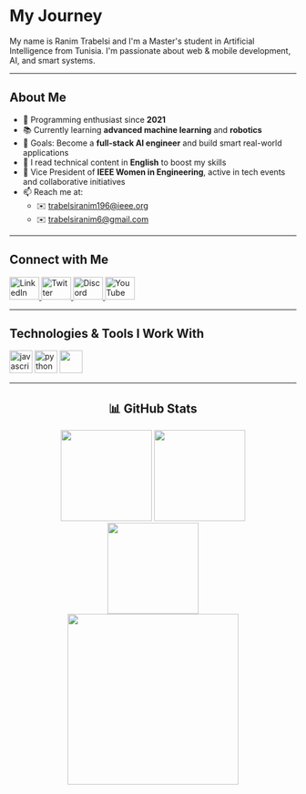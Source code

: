 <h1 align="left">My Journey</h1>

<p align="left">
  My name is Ranim Trabelsi and I'm a Master's student in Artificial Intelligence from Tunisia. I'm passionate about web & mobile development, AI, and smart systems.
</p>

---

<h2 align="left">About Me</h2>

- 📅 Programming enthusiast since **2021**  
- 📚 Currently learning **advanced machine learning** and **robotics**  
- 🎯 Goals: Become a **full-stack AI engineer** and build smart real-world applications  
- 📖 I read technical content in **English** to boost my skills  
- 🤝 Vice President of **IEEE Women in Engineering**, active in tech events and collaborative initiatives  
- 📫 Reach me at:  
  - ✉️ trabelsiranim196@ieee.org  
  - ✉️ trabelsiranim6@gmail.com

---

<h2 align="left">Connect with Me</h2>

<p align="left">
  <a href="https://www.linkedin.com/in/ton-lien-linkedin" target="_blank">
    <img src="https://raw.githubusercontent.com/maurodesouza/profile-readme-generator/master/src/assets/icons/social/linkedin/default.svg" width="52" height="40" alt="LinkedIn" />
  </a>
  <a href="https://twitter.com/ton-lien-twitter" target="_blank">
    <img src="https://raw.githubusercontent.com/maurodesouza/profile-readme-generator/master/src/assets/icons/social/twitter/default.svg" width="52" height="40" alt="Twitter" />
  </a>
  <a href="https://discordapp.com/users/ton-id-discord" target="_blank">
    <img src="https://raw.githubusercontent.com/maurodesouza/profile-readme-generator/master/src/assets/icons/social/discord/default.svg" width="52" height="40" alt="Discord" />
  </a>
  <a href="https://www.youtube.com/@ton-chaine" target="_blank">
    <img src="https://raw.githubusercontent.com/maurodesouza/profile-readme-generator/master/src/assets/icons/social/youtube/default.svg" width="52" height="40" alt="YouTube" />
  </a>
</p>

---

<h2 align="left">Technologies & Tools I Work With</h2>

<div align="left">
  <!-- Garde ici tous tes logos comme dans ta version, inchangés -->
  <!-- Exemple -->
  <img src="https://cdn.jsdelivr.net/gh/devicons/devicon/icons/javascript/javascript-original.svg" height="40" alt="javascript logo" />
  <img src="https://cdn.jsdelivr.net/gh/devicons/devicon/icons/python/python-original.svg" height="40" alt="python logo" />
  <img src="https://skillicons.dev/icons?i=react,angular,nodejs,mongodb,docker,flutter,java,spring,symfony,dart,html,css,php,mysql,opencv,selenium,arduino,matlab" height="40" />
</div>

---

<h2 align="center">📊 GitHub Stats</h2>

<div align="center">
  <img src="https://github-readme-stats.vercel.app/api?username=ranimtrabelsi&show_icons=true&theme=vue-dark&count_private=true&custom_title=Trabelsi%20Ranim's%20GitHub%20Stats" height="160" />
  <img src="https://github-readme-stats.vercel.app/api/top-langs?username=ranimtrabelsi&layout=compact&theme=vue-dark" height="160" />
  <br>
  <img src="https://streak-stats.demolab.com?user=ranimtrabelsi&theme=vue-dark&hide_border=false" height="160" />
  <br>
  <img src="https://github-readme-activity-graph.vercel.app/graph?username=ranimtrabelsi&theme=gotham&area=true&custom_title=Ranim%20Trabelsi's%20Activity%20Graph" height="300" />
</div>
